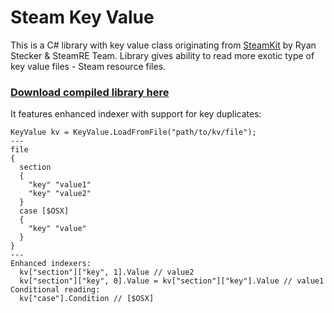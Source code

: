 # Steam Key Value
This is a C# library with key value class originating from [SteamKit](https://github.com/SteamRE/SteamKit) by Ryan Stecker & SteamRE Team.
Library gives ability to read more exotic type of key value files - Steam resource files.
### [Download compiled library here](https://github.com/Lexuzieel/SteamKeyValue/blob/master/compiled/SteamKeyValue.dll)
It features enhanced indexer with support for key duplicates:
```
KeyValue kv = KeyValue.LoadFromFile("path/to/kv/file");
---
file
{
  section
  {
    "key" "value1"
    "key" "value2"
  }
  case [$OSX]
  {
    "key" "value"
  }
}
---
Enhanced indexers:
  kv["section"]["key", 1].Value // value2
  kv["section"]["key", 0].Value = kv["section"]["key"].Value // value1
Conditional reading:
  kv["case"].Condition // [$OSX]
```
